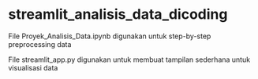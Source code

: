 # streamlit_analisis_data_dicoding

File Proyek_Analisis_Data.ipynb digunakan untuk step-by-step preprocessing data

File streamlit_app.py digunakan untuk membuat tampilan sederhana untuk visualisasi data